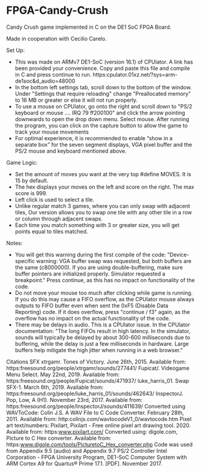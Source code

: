 # FPGA-Candy-Crush
Candy Crush game implemented in C on the DE1 SoC FPGA Board.

Made in cooperation with Cecilio Carelo.

Set Up:
- This was made on ARMv7 DE1-SoC (version 16.1) of CPUlator.
A link has been provided your convenience. Copy
and paste this file and compile in C and press continue to run.
https:cpulator.01xz.net/?sys=arm-de1soc&d_audio=48000
- In the bottom left settings tab, scroll down to the bottom of the window.
Under "Settings that require reloading" change "Preallocated memory"
to 16 MB or greater or else it will not run properly. 
- To use a mouse on CPUlator, go onto the right and scroll down to
"PS/2 keyboard or mouse .... IRQ 79 ff200100" and click the arrow pointing
downwards to open the drop down menu. Select mouse. After running the program,
you can click on the capture button to allow the game to track your mouse
movements
- For optimal experience, it is recommended to enable “show in a separate box” for the seven segment
displays, VGA pixel buffer and the PS/2 mouse and keyboard mentioned above.

Game Logic:
- Set the amount of moves you want at the very top #define MOVES. It is 15 by default.
- The hex displays your moves on the left and score on the right. The max
score is 999.
- Left click is used to select a tile.
- Unlike regular match 3 games, where you can only swap with adjacent tiles,
Our version allows you to swap one tile with any other tile in a row
or column through adjacent swaps.
- Each time you match something with 3 or greater size, you will get points
equal to tiles matched.

Notes:
- You will get this warning during the first compile of the code:
"Device-specific warning: VGA buffer swap was requested, but both buffers
are the same (c8000000). If you are using double-buffering, make sure buffer
pointers are initialized properly. Simulator requested a breakpoint."
Press continue, as this has no impact on functionality of the code.
- Do not move your mouse too much after clicking while game is running. If you do
this may cause a FIFO overflow, as the CPUlator mouse always outputs to FIFO buffer
even when sent the 0xF5 (Disable Data Reporting) code. If it does overflow,
press "continue / f3" again, as the overflow has no impact on the actual
functionality of the code.
- There may be delays in audio. This is a CPUlator issue. In the CPUlator documentation:
"The long FIFOs result in high latency. In the simulator,
sounds will typically be delayed by about 300-600 milliseconds due to buffering,
while the delay is just a few milliseconds in hardware. Large buffers help
mitigate the high jitter when running in a web browser."

Citations
SFX
xtrgamr. Tones of Victory. June 26th, 2015. Available from: https:freesound.org/people/xtrgamr/sounds/277441/
Fupicat/. Videogame Menu Select. May 22nd, 2019. Available from: https:freesound.org/people/Fupicat/sounds/471937/
luke_harris_01. Swap SFX-1. March 6th, 2019. Available from: https:freesound.org/people/luke_harris_01/sounds/462643/
InspectorJ. Pop, Low, A (H1). November 23rd, 2017. Available from: https:freesound.org/people/InspectorJ/sounds/411639/
Converted using WAVToCode:
Colin J.S. A WAV File to C Code Converter. February 28th, 2011. Available from: http:colinjs.com/wavtocodeV1_0/wavtocode.htm
Pixel art text/numbers:
Pixilart, Pixilart - Free online pixel art drawing tool. 2020. Available from: https:www.pixilart.com/
Converted using:
digole.com, Picture to C Hex converter. Available from: https:www.digole.com/tools/PicturetoC_Hex_converter.php
Code was used from Appendix 9.5 (audio) and Appendix 9.7 PS/2 Controller
Intel Corporation - FPGA University Program, DE1-SoC Computer System with ARM Cortex A9 for Quartus® Prime 17.1. [PDF]. November 2017.
